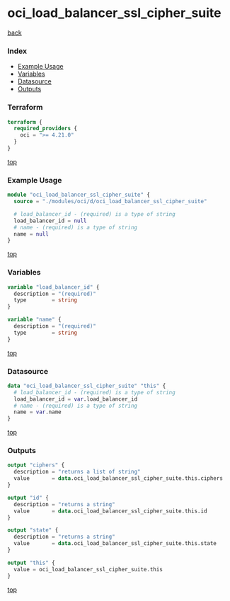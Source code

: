 # oci_load_balancer_ssl_cipher_suite

[back](../oci.md)

### Index

- [Example Usage](#example-usage)
- [Variables](#variables)
- [Datasource](#datasource)
- [Outputs](#outputs)

### Terraform

```terraform
terraform {
  required_providers {
    oci = ">= 4.21.0"
  }
}
```

[top](#index)

### Example Usage

```terraform
module "oci_load_balancer_ssl_cipher_suite" {
  source = "./modules/oci/d/oci_load_balancer_ssl_cipher_suite"

  # load_balancer_id - (required) is a type of string
  load_balancer_id = null
  # name - (required) is a type of string
  name = null
}
```

[top](#index)

### Variables

```terraform
variable "load_balancer_id" {
  description = "(required)"
  type        = string
}

variable "name" {
  description = "(required)"
  type        = string
}
```

[top](#index)

### Datasource

```terraform
data "oci_load_balancer_ssl_cipher_suite" "this" {
  # load_balancer_id - (required) is a type of string
  load_balancer_id = var.load_balancer_id
  # name - (required) is a type of string
  name = var.name
}
```

[top](#index)

### Outputs

```terraform
output "ciphers" {
  description = "returns a list of string"
  value       = data.oci_load_balancer_ssl_cipher_suite.this.ciphers
}

output "id" {
  description = "returns a string"
  value       = data.oci_load_balancer_ssl_cipher_suite.this.id
}

output "state" {
  description = "returns a string"
  value       = data.oci_load_balancer_ssl_cipher_suite.this.state
}

output "this" {
  value = oci_load_balancer_ssl_cipher_suite.this
}
```

[top](#index)